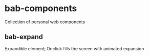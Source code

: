 # bab-components

Collection of personal web components

## bab-expand

Expandible element; Onclick fills the screen with animated expansion
